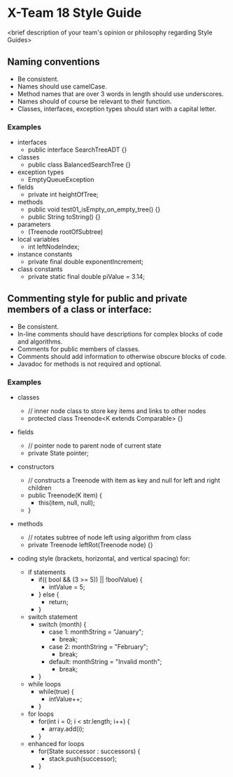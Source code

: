 # X-Team 18 Style Guide

<brief description of your team's opinion or philosophy regarding Style Guides>

## Naming conventions

* Be consistent.
* Names should use camelCase.
* Method names that are over 3 words in length should use underscores.
* Names should of course be relevant to their function.
* Classes, interfaces, exception types should start with a capital letter.

### Examples
* interfaces
    * public interface SearchTreeADT {}
* classes
    * public class BalancedSearchTree {}
* exception types
    * EmptyQueueException
* fields
    * private int heightOfTree;
* methods
    * public void test01_isEmpty_on_empty_tree() {}
    * public String toString() {}
* parameters
    * (Treenode<T> rootOfSubtree)
* local variables
    * int leftNodeIndex;
* instance constants
    * private final double exponentIncrement;
* class constants
    * private static final double piValue = 3.14;


## Commenting style for public and private members of a class or interface:

* Be consistent.
* In-line comments should have descriptions for complex blocks of code and algorithms.
* Comments for public members of classes.
* Comments should add information to otherwise obscure blocks of code.
* Javadoc for methods is not required and optional.

### Examples

* classes
    * // inner node class to store key items and links to other nodes
    * protected class Treenode<K extends Comparable<K>> {}
* fields
    * // pointer node to parent node of current state
    * private State pointer;
* constructors
    * // constructs a Treenode with item as key and null for left and right children
    * public Treenode(K item) {
        * this(item, null, null);
    * }
* methods
    * // rotates subtree of node left using algorithm from class
    * private Treenode<T> leftRot(Treenode<T> node) {}


* coding style (brackets, horizontal, and vertical spacing) for:
  * if statements
      * if(( bool && (3 >= 5)) || !boolValue) {
          * intValue = 5;
      * } else {
          * return;
      * }
  * switch statement
      * switch (month) {
          * case 1:  monthString = "January";
              * break;
          * case 2:  monthString = "February";
              * break;
          * default: monthString = "Invalid month";
              * break;
      * }
  * while loops
      * while(true) {
          * intValue++;
      * }
  * for loops
      * for(int i = 0; i < str.length; i++) {
          * array.add(i);
      * }
  * enhanced for loops
      * for(State successor : successors) {
          * stack.push(successor);
      * }
  
